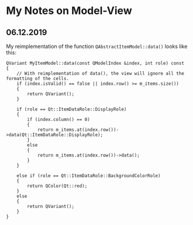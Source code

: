 # My Notes on Model-View

## 06.12.2019
My reimplementation of the function `QAbstractItemModel::data()` looks like this:

```c_cpp
QVariant MyItemModel::data(const QModelIndex &index, int role) const
{
    // With reimplementation of data(), the view will ignore all the formatting of the cells.
    if (index.isValid() == false || index.row() >= m_items.size())
    {
        return QVariant();
    }

    if (role == Qt::ItemDataRole::DisplayRole)
    {
        if (index.column() == 0)
        {
            return m_items.at(index.row())->data(Qt::ItemDataRole::DisplayRole);
        }
        else
        {
            return m_items.at(index.row())->data();
        }
    }

    else if (role == Qt::ItemDataRole::BackgroundColorRole)
    {
        return QColor(Qt::red);
    }
    else
    {
        return QVariant();
    }
}

```
 

